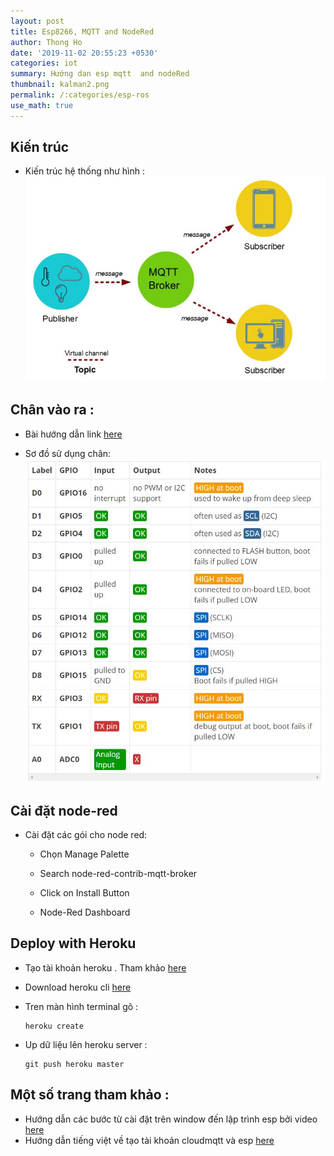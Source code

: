 ```yaml
---
layout: post
title: Esp8266, MQTT and NodeRed
author: Thong Ho
date: '2019-11-02 20:55:23 +0530'
categories: iot
summary: Hướng dan esp mqtt  and nodeRed
thumbnail: kalman2.png
permalink: /:categories/esp-ros
use_math: true
---
```




## Kiến trúc  
- Kiến trúc hệ thống như hình : 
    ![](/assets/img/iot/mqtt.JPG)


## Chân vào ra :
- Bài hướng dẫn link [here](https://randomnerdtutorials.com/esp8266-pinout-reference-gpios/)

- Sơ đồ sử dụng chân: 
    ![](/assets/img/iot/esp_pin_notes.JPG)

## Cài đặt node-red

- Cài đặt các gói cho node red: 
    - Chọn Manage Palette
    - Search node-red-contrib-mqtt-broker
    - Click on Install Button

    - Node-Red Dashboard



## Deploy with Heroku
- Tạo tài khoản heroku . Tham khảo [here](http://arduino.vn/tutorial/5777-lap-trinh-keo-tha-cho-cac-du-iot-su-dung-node-red-va-inut-platform)
- Download heroku cli [here](https://cli-assets.heroku.com/branches/stable/heroku-windows-amd64.exe)

- Tren màn hình terminal gõ :
    ```
    heroku create
    ```
- Up dữ liệu lên heroku server :
    ```
    git push heroku master
    ```

## Một số trang tham khảo :
- Hướng dẫn các bước từ cài đặt trên window đến lập trình esp bởi video [here](https://www.instructables.com/id/MQTTNODE-REDESP8266/)
- Hướng dẫn tiếng việt về tạo tài khoản cloudmqtt và esp [here](https://hocarm.org/mqtt-va-esp8266/)